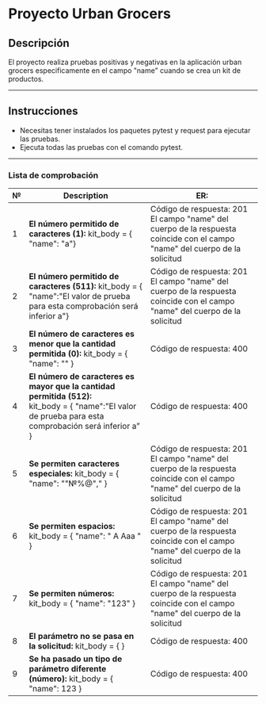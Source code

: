 # Proyecto Urban Grocers


## Descripción
El proyecto realiza pruebas positivas y negativas en la aplicación urban grocers especificamente en el campo "name" cuando se crea un kit de productos.

---

## Instrucciones

- Necesitas tener instalados los paquetes pytest y request para ejecutar las pruebas.
- Ejecuta todas las pruebas con el comando pytest.

---

### Lista de comprobación

| №    | Description                                                                               | ER: | 
|------|-------------------------------------------------------------------------------------------|-| 
| 1    | **El número permitido de caracteres (1):** kit_body = { "name": "a"}                      |Código de respuesta: 201 El campo "name" del cuerpo de la respuesta coincide con el campo "name" del cuerpo de la solicitud|
| 2    | **El número permitido de caracteres (511):** kit_body = { "name":"El valor de prueba para esta comprobación será inferior a"} |Código de respuesta: 201 El campo "name" del cuerpo de la respuesta coincide con el campo "name" del cuerpo de la solicitud|
| 3    | **El número de caracteres es menor que la cantidad permitida (0):** kit_body = { "name": "" }	 |Código de respuesta: 400|
| 4    | **El número de caracteres es mayor que la cantidad permitida (512):** <br/>kit_body = { "name":"El valor de prueba para esta comprobación será inferior a” } |Código de respuesta: 400|
| 5    | **Se permiten caracteres especiales:** kit_body = { "name": ""№%@"," }	                   |Código de respuesta: 201 El campo "name" del cuerpo de la respuesta coincide con el campo "name" del cuerpo de la solicitud|
| 6    | **Se permiten espacios:** kit_body = { "name": " A Aaa " }	                               |Código de respuesta: 201 El campo "name" del cuerpo de la respuesta coincide con el campo "name" del cuerpo de la solicitud|
| 7    | **Se permiten números:** kit_body = { "name": "123" }	                                    |Código de respuesta: 201 El campo "name" del cuerpo de la respuesta coincide con el campo "name" del cuerpo de la solicitud|
| 8    | **El parámetro no se pasa en la solicitud:** kit_body = { }	                              |Código de respuesta: 400|
| 9    | **Se ha pasado un tipo de parámetro diferente (número):** kit_body = { "name": 123 }	     |Código de respuesta: 400|